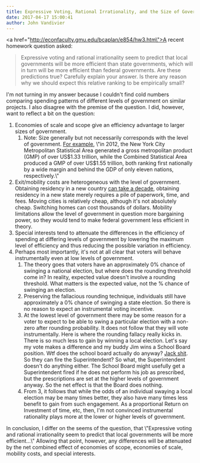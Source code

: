 ```yaml
---
title: Expressive Voting, Rational Irrationality, and the Size of Government
date: 2017-04-17 15:00:41
author: John Vandivier
---
```




<a href=\"http://econfaculty.gmu.edu/bcaplan/e854/hw3.htm\">A recent homework</a> question asked:
<blockquote>Expressive voting and rational irrationality seem to predict that local governments will be more efficient than state governments, which will in turn will be more efficient than federal governments. Are these predictions true? Carefully explain your answer. Is there any reason why we should expect this relative ranking to be empirically small?</blockquote>
I'm not turning in my answer because I couldn't find cold numbers comparing spending patterns of different levels of government on similar projects. I also disagree with the premise of the question. I did, however, want to reflect a bit on the question:
<ol>
 	<li>Economies of scale and scope give an efficiency advantage to larger sizes of government.
<ol>
 	<li>Note: Size generally but not necessarily corresponds with the level of government. <a href=\"https://en.wikipedia.org/w/index.php?title=Economy_of_New_York_City&amp;oldid=772806945\">For example</a>, \"in 2012, the New York City Metropolitan Statistical Area generated a gross metropolitan product (GMP) of over US$1.33 trillion, while the Combined Statistical Area produced a GMP of over US$1.55 trillion, both ranking first nationally by a wide margin and behind the GDP of only eleven nations, respectively.\"</li>
</ol>
</li>
 	<li>Exit/mobility costs are heterogeneous with the level of government. Obtaining residency in a new country <a href=\"https://dollarvigilante.com/blog/2016/08/25/left-canada-became-citizen-dominican-republic.html\">can take a decade</a>, obtaining residency in a new state merely requires a pile of paperwork, time, and fees. Moving cities is relatively cheap, although it's not absolutely cheap. Switching homes can cost thousands of dollars. Mobility limitations allow the level of government in question more bargaining power, so they would tend to make federal government less efficient in theory.</li>
 	<li>Special interests tend to attenuate the differences in the efficiency of spending at differing levels of government by lowering the maximum level of efficiency and thus reducing the possible variation in efficiency.</li>
 	<li>Perhaps most importantly, it's not at all clear that voters will behave instrumentally even at low levels of government.
<ol>
 	<li>The theory goes that voters have an approximately 0% chance of swinging a national election, but where does the rounding threshold come in? In reality, expected value doesn't involve a rounding threshold. What matters is the expected value, not the % chance of swinging an election.</li>
 	<li>Preserving the fallacious rounding technique, individuals still have approximately a 0% chance of swinging a state election. So there is no reason to expect an instrumental voting incentive.</li>
 	<li>At the lowest level of government there may be some reason for a voter to expect to be able to swing a particular election with a non-zero after rounding probability. It does not follow that they will vote instrumentally. Here is where the rounding fallacy really kicks in. There is so much less to gain by winning a local election. Let's say my vote makes a difference and my buddy Jim wins a School Board position. Wtf does the school board actually do anyway? <a href=\"https://www.nsba.org/about-us/frequently-asked-questions\">Jack shit</a>. So they can fire the Superintendent? So what, the Superintendent doesn't do anything either. The School Board might usefully get a Superintendent fired if he does not perform his job as prescribed, but the prescriptions are set at the higher levels of government anyway. So the net effect is that the Board does nothing.</li>
 	<li>From 3, it follows that while the odds of an individual swaying a local election may be many times better, they also have many times less benefit to gain from such engagement. As a proportional Return on Investment of time, etc, then, I'm not convinced instrumental rationality plays more at the lower or higher levels of government.</li>
</ol>
</li>
</ol>
In conclusion, I differ on the seems of the question, that \"Expressive voting and rational irrationality seem to predict that local governments will be more efficient...\" Allowing that point, however, any differences will be attenuated by the net combined effect of economies of scope, economies of scale, mobility costs, and special interests.